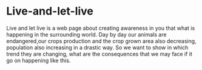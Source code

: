 # Live-and-let-live
 Live and let live is a web page about creating awareness in you that what is happening in the surrounding world. Day by day our animals are endangered,our crops production and the crop grown area also decreasing, population also increasing in a drastic way. So we want to show in which trend they are changing, what are the consequences that we may face if it go on happening like this.
